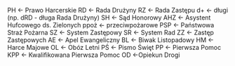 PH <- Prawo Harcerskie
RD <- Rada Drużyny
RZ <- Rada Zastępu
d+ <- długi \(np. dRD - długa Rada Drużyny\)
SH <- Sąd Honorowy
AHZ <- Asystent Hufcowego ds. Zielonych
ppoż <- przeciwpożarowe
PSP <- Państwowa Straż Pożarna
SZ <- System Zastępowy
SR <- System Rad
ZZ <- Zastęp Zastępowych
AE <- Apel Ewangeliczny
BL <- Biwak Listopadowy
HM <- Harce Majowe
OL <- Obóz Letni
PŚ <- Pismo Święt
PP <- Pierwsza Pomoc
KPP <- Kwalifikowana Pierwsza Pomoc
OD <-Opiekun Drogi
